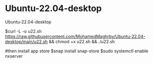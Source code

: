 # Ubuntu-22.04-desktop
Ubuntu-22.04-desktop


$curl -L -o u22.sh https://raw.githubusercontent.com/MohamedMaghrby/Ubuntu-22.04-desktop/main/u22.sh && chmod +x u22.sh && ./u22.sh

#then
install app store 
$snap install snap-store
$sudo systemctl enable nxserver
